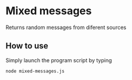 # Mixed messages
Returns random messages from diferent sources

## How to use
Simply launch the program script by typing
```
node mixed-messages.js
```